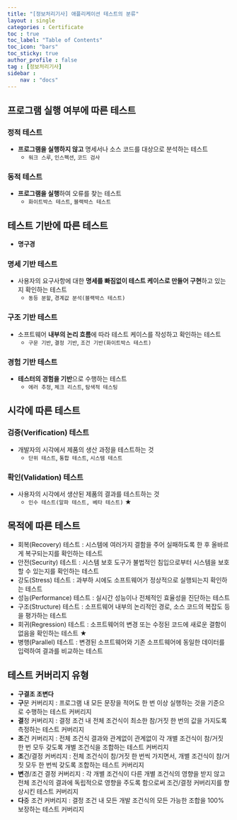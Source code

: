 ```yaml
---
title: "[정보처리기사] 애플리케이션 테스트의 분류"
layout : single
categories : Certificate
toc : true
toc_label: "Table of Contents"
toc_icon: "bars"
toc_sticky: true
author_profile : false
tag : [정보처리기사]
sidebar :
    nav : "docs"
---
```


## 프로그램 실행 여부에 따른 테스트
### 정적 테스트
- **프로그램을 실행하지 않고** 명세서나 소스 코드를 대상으로 분석하는 테스트
  - `워크 스루`, `인스펙션`, `코드 검사`

### 동적 테스트
- **프로그램을 실행**하여 오류를 찾는 테스트
  - `화이트박스 테스트`, `블랙박스 테스트`


## 테스트 기반에 따른 테스트
- **명구경**

### **명**세 기반 테스트
- 사용자의 요구사항에 대한 **명세를 빠짐없이 테스트 케이스로 만들어 구현**하고 있는지 확인하는 테스트
  - `동등 분할`, `경계값 분석(블랙박스 테스트)`

### **구**조 기반 테스트
- 소프트웨어 **내부의 논리 흐름**에 따라 테스트 케이스를 작성하고 확인하는 테스트
  - `구문 기반`, `결정 기반`, `조건 기반(화이트박스 테스트)`

### **경**험 기반 테스트
- **테스터의 경험을 기반**으로 수행하는 테스트
  - `에러 추정`, `체크 리스트`, `탐색적 테스팅`


## 시각에 따른 테스트
### 검증(Verification) 테스트
- 개발자의 시각에서 제품의 생산 과정을 테스트하는 것
  - `단위 테스트`, `통합 테스트`, `시스템 테스트`

### 확인(Validation) 테스트
- 사용자의 시각에서 생산된 제품의 결과를 테스트하는 것
  - `인수 테스트(알파 테스트, 베타 테스트)` ★


## 목적에 따른 테스트
- 회복(Recovery) 테스트 : 시스템에 여러가지 결함을 주어 실패하도록 한 후 올바르게 복구되는지를 확인하는 테스트
- 안전(Security) 테스트 : 시스템 보호 도구가 불법적인 침입으로부터 시스템을 보호할 수 있는지를 확인하는 테스트
- 강도(Stress) 테스트 : 과부하 시에도 소프트웨어가 정상적으로 실행되는지 확인하는 테스트
- 성능(Performance) 테스트 : 실시간 성능이나 전체적인 효율성을 진단하는 테스트
- 구조(Structure) 테스트 : 소프트웨어 내부의 논리적인 경로, 소스 코드의 복잡도 등을 평가하는 테스트
- 회귀(Regression) 테스트 : 소프트웨어의 변경 또는 수정된 코드에 새로운 결함이 없음을 확인하는 테스트 ★
- 병행(Parallel) 테스트 : 변경된 소프트웨어와 기존 소프트웨어에 동일한 데이터를 입력하여 결과를 비교하는 테스트

## 테스트 커버리지 유형
- **구결조 조변다**
- **구**문 커버리지 : 프로그램 내 모든 문장을 적어도 한 번 이상 실행하는 것을 기준으로 수행하는 테스트 커버리지
- **결**정 커버리지 : 결정 조건 내 전체 조건식이 최소한 참/거짓 한 번의 값을 가지도록 측정하는 테스트 커버리지
- **조**건 커버리지 : 전체 조건식 결과와 관계없이 관계없이 각 개별 조건식이 참/거짓 한 번 모두 갖도록 개별 조건식을 조합하는 테스트 커버리지
- **조**건/결정 커버리지 : 전체 조건식이 참/거짓 한 번씩 가지면서, 개별 조건식이 참/거짓 모두 한 번씩 갖도록 조합하는 테스트 커버리지
- **변**경/조건 결정 커버리지 : 각 개별 조건식이 다른 개별 조건식의 영향을 받지 않고 전체 조건식의 결과에 독립적으로 영향을 주도록 함으로써 조건/결정 커버리지를 향상시킨 테스트 커버리지
- **다**중 조건 커버리지 : 결정 조건 내 모든 개발 조건식의 모든 가능한 조합을 100% 보장하는 테스트 커버리지